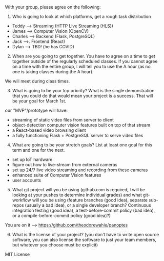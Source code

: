 With your group, please agree on the following:

1. Who is going to look at which platforms, get a rough task distribution

- Teddy --> Streaming (HTTP Live Streaming (HLS))
- James --> Computer Vision (OpenCV)
- Charles --> Backend (Flask, PostgreSQL)
- Jack -->. Frontend (React)
- Dylan --> TBD! (he has COVID)

2. When are you going to get together. You have to agree on a time to get together outside of the regularly scheduled classes. If you cannot agree on a time with the entire group, I will tell you to use the A hour (as no one is taking classes during the A hour).
   
We will meet during class times.

3. What is going to be your top priority? What is the single demonstration that you could do that would mean your project is a success. That will be your goal for March 1st.
    
our "MVP"/prototype will have:
- streaming of static video files from server to client
- object-detection computer vision features built on top of that stream
- a React-based video browsing client
- a fully functioning Flask + PostgreSQL server to serve video files

4. What are going to be your stretch goals? List at least one goal for this term and one for the next.

- set up IoT hardware
- figure out how to live-stream from external cameras
- set up 24/7 live video streaming and recording from these cameras
- enhanced suite of Computer Vision features
- user accounts

5. What git project will you be using (github.com is required, I will be looking at your pushes to determine individual grades) and what git-workflow will you be using (feature branches (good idea), separate sub-repos (usually a bad idea), or a single developer branch? Continuous integration testing (good idea), a test-before-commit policy (bad idea), or a compile-before-commit policy (good idea)?)
    
You are on it --> https://github.com/theodorewahle/panoptes

6. What is the license of your project? (you don't have to write open source software, you can also license the software to just your team members, but whatever you choose must be explicit)

MIT License

